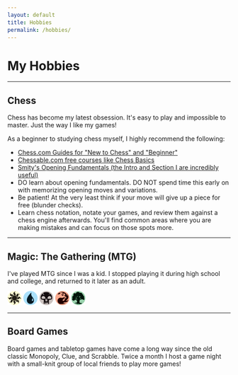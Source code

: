```yaml
---
layout: default
title: Hobbies
permalink: /hobbies/
---
```


# My Hobbies

---

## Chess

Chess has become my latest obsession. It's easy to play and impossible to master. Just the way I like my games!

As a beginner to studying chess myself, I highly recommend the following:

<ul>
    <li><i class="fas fa-chess-pawn"></i> <a href="https://www.chess.com/lessons/guide" target="_blank" rel="noopener noreferrer">Chess.com Guides for "New to Chess" and "Beginner"</a></li>
    <li><i class="fas fa-chess-knight"></i> <a href="https://www.chessable.com/chess-basics/course/27081/" target="_blank" rel="noopener noreferrer">Chessable.com free courses like Chess Basics</a></li>
	<li><i class="fas fa-chess-bishop"></i> <a href="https://www.chessable.com/course/21302/" target="_blank" rel="noopener noreferrer">Smity's Opening Fundamentals (the Intro and Section I are incredibly useful)</a></li>
    <li><i class="fas fa-chess-rook"></i> DO learn about opening fundamentals. DO NOT spend time this early on with memorizing opening moves and variations.</li>
    <li><i class="fas fa-chess-queen"></i> Be patient! At the very least think if your move will give up a piece for free (blunder checks).</li>
	<li><i class="fas fa-chess-king"></i> Learn chess notation, notate your games, and review them against a chess engine afterwards. You'll find common areas where you are making mistakes and can focus on those spots more.</li>
</ul>

---

## Magic: The Gathering (MTG)
<p>I've played MTG since I was a kid. I stopped playing it during high school and college, and returned to it later as an adult.</p>
<p>
    <img src="/assets/images/mtg/plains.svg" alt="Plains" width="32">
    <img src="/assets/images/mtg/island.svg" alt="Island" width="32">
    <img src="/assets/images/mtg/swamp.svg" alt="Swamp" width="32">
    <img src="/assets/images/mtg/mountain.svg" alt="Mountain" width="32">
    <img src="/assets/images/mtg/forest.svg" alt="Forest" width="32">
</p>

---
## Board Games
<p>Board games and tabletop games have come a long way since the old classic Monopoly, Clue, and Scrabble. Twice a month I host a game night with a small-knit group of local friends to play more games!</p>